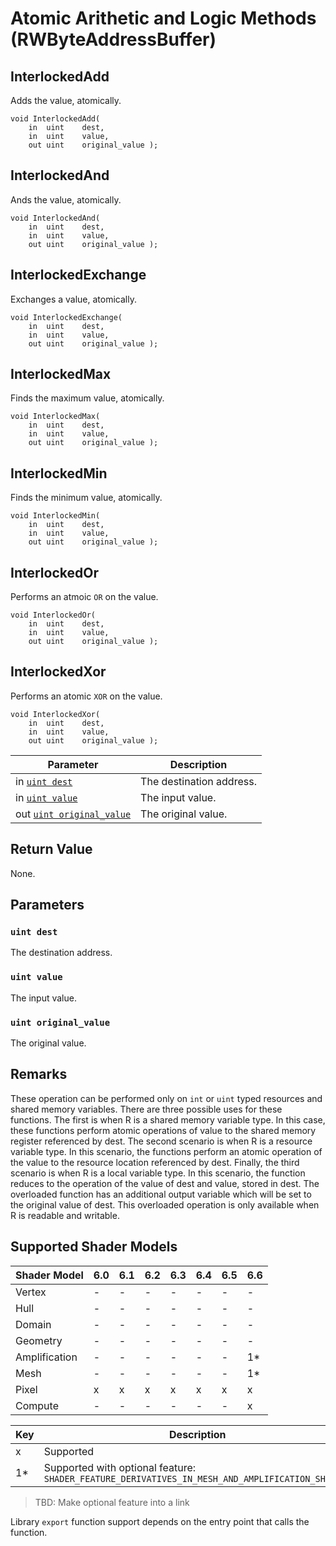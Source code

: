 # Atomic Arithetic and Logic Methods (RWByteAddressBuffer) 

## InterlockedAdd

Adds the value, atomically.

```syntax
void InterlockedAdd(
    in  uint    dest,
    in  uint    value,
    out uint    original_value );
```

## InterlockedAnd

Ands the value, atomically.

```syntax
void InterlockedAnd(
    in  uint    dest,
    in  uint    value,
    out uint    original_value );
```

## InterlockedExchange

Exchanges a value, atomically.

```syntax
void InterlockedExchange(
    in  uint    dest,
    in  uint    value,
    out uint    original_value );
```

## InterlockedMax

Finds the maximum value, atomically.

```syntax
void InterlockedMax(
    in  uint    dest,
    in  uint    value,
    out uint    original_value );
```

## InterlockedMin

Finds the minimum value, atomically.

```syntax
void InterlockedMin(
    in  uint    dest,
    in  uint    value,
    out uint    original_value );
```

## InterlockedOr

Performs an atmoic `OR` on the value.

```syntax
void InterlockedOr(
    in  uint    dest,
    in  uint    value,
    out uint    original_value );
```

## InterlockedXor

Performs an atomic `XOR` on the value.

```syntax
void InterlockedXor(
    in  uint    dest,
    in  uint    value,
    out uint    original_value );
```

| Parameter | Description |
| - | - |
| in [`uint dest`](#uint-dest) | The destination address. |
| in [`uint value`](#uint-value) | The input value. |
| out [`uint original_value`](#uint-original_value) | The original value. |

## Return Value

None.

## Parameters

### `uint dest`

The destination address.

### `uint value`

The input value.

### `uint original_value`

The original value.

## Remarks

These operation can be performed only on `int` or `uint` typed resources and shared memory variables. There are three possible uses for these functions. The first is when R is a shared memory variable type. In this case, these functions perform atomic operations of value to the shared memory register referenced by dest. The second scenario is when R is a resource variable type. In this scenario, the functions perform an atomic operation of the value to the resource location referenced by dest. Finally, the third scenario is when R is a local variable type. In this scenario, the function reduces to the operation of the value of dest and value, stored in dest. The overloaded function has an additional output variable which will be set to the original value of dest. This overloaded operation is only available when R is readable and writable.

## Supported Shader Models

| Shader Model | 6.0 | 6.1 | 6.2 | 6.3 | 6.4 | 6.5 | 6.6 |
| --- | --- | --- | --- | --- | --- | --- | --- |
| Vertex | - | - | - | - | - | - | - |
| Hull | - | - | - | - | - | - | - |
| Domain | - | - | - | - | - | - | - |
| Geometry | - | - | - | - | - | - | - |
| Amplification | - | - | - | - | - | - | 1* |
| Mesh | - | - | - | - | - | - | 1* |
| Pixel | x | x | x | x | x | x | x |
| Compute | - | - | - | - | - | - | x |

| Key | Description |
| - | - |
| x | Supported |
| 1* | Supported with optional feature: `SHADER_FEATURE_DERIVATIVES_IN_MESH_AND_AMPLIFICATION_SHADERS` |

>TBD: Make optional feature into a link

Library `export` function support depends on the entry point that calls the function.